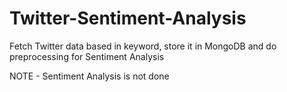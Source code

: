 Twitter-Sentiment-Analysis
==========================

Fetch Twitter data based in keyword, store it in MongoDB and do preprocessing for Sentiment Analysis

NOTE - Sentiment Analysis is not done
